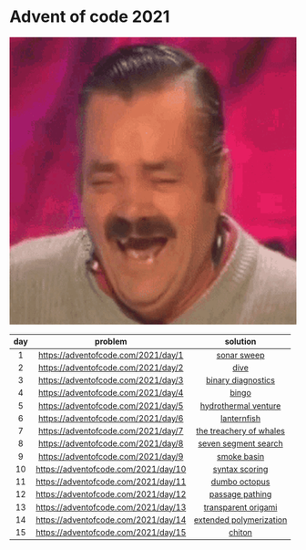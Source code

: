 # Advent of code 2021

![kekw](./kekw.gif)

| day | problem | solution |
|:---:|:-------:|:--------:|
| 1   | https://adventofcode.com/2021/day/1 | [sonar sweep](./01-sonar-sweep) |
| 2   | https://adventofcode.com/2021/day/2 | [dive](./02-dive) |
| 3   | https://adventofcode.com/2021/day/3 | [binary diagnostics](./03-binary-diagnostics) |
| 4   | https://adventofcode.com/2021/day/4 | [bingo](./04-bingo) |
| 5   | https://adventofcode.com/2021/day/5 | [hydrothermal venture](./05-hydrothermal-venture) |
| 6   | https://adventofcode.com/2021/day/6 | [lanternfish](./06-lanternfish) |
| 7   | https://adventofcode.com/2021/day/7 | [the treachery of whales](./07-the-treachery-of-whales) |
| 8   | https://adventofcode.com/2021/day/8 | [seven segment search](./08-seven-segment-search) |
| 9   | https://adventofcode.com/2021/day/9 | [smoke basin](./09-smoke-basin) |
| 10   | https://adventofcode.com/2021/day/10 | [syntax scoring](./10-syntax-scoring) |
| 11   | https://adventofcode.com/2021/day/11 | [dumbo octopus](./11-obligatory-game-of-life-spinoff) |
| 12   | https://adventofcode.com/2021/day/12 | [passage pathing](./12-passage-pathing) |
| 13   | https://adventofcode.com/2021/day/13 | [transparent origami](./13-transparent-origami) |
| 14   | https://adventofcode.com/2021/day/14 | [extended polymerization](./14-extended-polymerization) |
| 15   | https://adventofcode.com/2021/day/15 | [chiton](./15-chiton) |
